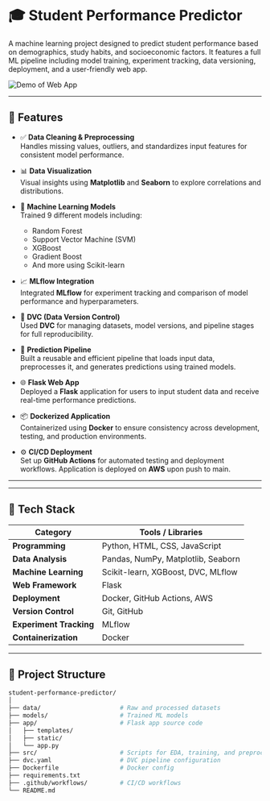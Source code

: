 # 🎓 Student Performance Predictor

A machine learning project designed to predict student performance based on demographics, study habits, and socioeconomic factors. It features a full ML pipeline including model training, experiment tracking, data versioning, deployment, and a user-friendly web app.

![Demo of Web App](assets/student-performance-demo.gif) <!-- Replace this with your actual GIF path -->

---

## 🚀 Features

- ✅ **Data Cleaning & Preprocessing**  
  Handles missing values, outliers, and standardizes input features for consistent model performance.

- 📊 **Data Visualization**  
  Visual insights using **Matplotlib** and **Seaborn** to explore correlations and distributions.

- 🤖 **Machine Learning Models**  
  Trained 9 different models including:
  - Random Forest
  - Support Vector Machine (SVM)
  - XGBoost
  - Gradient Boost
  - And more using Scikit-learn

- 📈 **MLflow Integration**  
  Integrated **MLflow** for experiment tracking and comparison of model performance and hyperparameters.

- 🧪 **DVC (Data Version Control)**  
  Used **DVC** for managing datasets, model versions, and pipeline stages for full reproducibility.

- 🔄 **Prediction Pipeline**  
  Built a reusable and efficient pipeline that loads input data, preprocesses it, and generates predictions using trained models.

- 🌐 **Flask Web App**  
  Deployed a **Flask** application for users to input student data and receive real-time performance predictions.

- 📦 **Dockerized Application**  
  Containerized using **Docker** to ensure consistency across development, testing, and production environments.

- ⚙️ **CI/CD Deployment**  
  Set up **GitHub Actions** for automated testing and deployment workflows. Application is deployed on **AWS** upon push to main.

---





---

## 🧰 Tech Stack

| Category             | Tools / Libraries                                |
|----------------------|---------------------------------------------------|
| **Programming**      | Python, HTML, CSS, JavaScript                     |
| **Data Analysis**    | Pandas, NumPy, Matplotlib, Seaborn                |
| **Machine Learning** | Scikit-learn, XGBoost, DVC, MLflow                |
| **Web Framework**    | Flask                                             |
| **Deployment**       | Docker, GitHub Actions, AWS                       |
| **Version Control**  | Git, GitHub                                       |
| **Experiment Tracking** | MLflow                                         |
| **Containerization** | Docker                                            |

---

## 📂 Project Structure

```bash
student-performance-predictor/
│
├── data/                      # Raw and processed datasets
├── models/                    # Trained ML models
├── app/                       # Flask app source code
│   ├── templates/
│   ├── static/
│   └── app.py
├── src/                       # Scripts for EDA, training, and preprocessing
├── dvc.yaml                   # DVC pipeline configuration
├── Dockerfile                 # Docker config
├── requirements.txt
├── .github/workflows/         # CI/CD workflows
└── README.md
